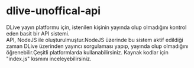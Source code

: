 # dlive-unoffical-api
<p>DLive yayın platformu için, istenilen kişinin yayında olup olmadığını kontrol eden basit bir API sistemi.<br>
API, NodeJS ile oluşturulmuştur.NodeJS üzerinde bu sistem aktif edildiği zaman DLive üzerinden yayıncı sorgulaması yapıp, yayında olup olmadığını öğrenebilir.Çeşitli platformlarda kullanabilirsiniz.
Kaynak kodlar için "index.js" kısmını inceleyebilirsiniz.
<p>
